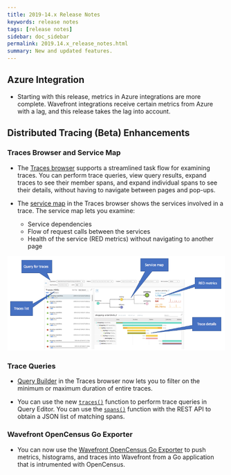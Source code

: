 ```yaml
---
title: 2019-14.x Release Notes
keywords: release notes
tags: [release notes]
sidebar: doc_sidebar
permalink: 2019.14.x_release_notes.html
summary: New and updated features.
---
```


## Azure Integration 
* Starting with this release, metrics in Azure integrations are more complete. Wavefront integrations receive certain metrics from Azure with a lag, and this release takes the lag into account.

## Distributed Tracing (Beta) Enhancements

### Traces Browser and Service Map
* The [Traces browser](tracing_ui_overview.html#explore-traces) supports a streamlined task flow for examining traces. You can perform trace queries, view query results, expand traces to see their member spans, and expand individual spans to see their details, without having to navigate between pages and pop-ups.

* The [service map](tracing_ui_overview.html#investigate-the-service-map-for-a-trace) in the Traces browser shows the services involved in a trace. The service map lets you examine: 
  - Service dependencies 
  - Flow of request calls between the services 
  - Health of the service (RED metrics) without navigating to another page

![explore trace browser](images/tracing_traces_browser_relnotes.png)

### Trace Queries

* [Query Builder](trace_data_query.html) in the Traces browser now lets you to filter on the minimum or maximum duration of entire traces. 

* You can use the new [`traces()`](traces_function.html) function to perform trace queries in Query Editor. You can use the [`spans()`](spans_function.html) function with the REST API to obtain a JSON list of matching spans. 

### Wavefront OpenCensus Go Exporter

* You can now use the [Wavefront OpenCensus Go Exporter](https://opencensus.io/exporters/supported-exporters/go/wavefront/) to push metrics, histograms, and traces into Wavefront from a Go application that is intrumented with OpenCensus. 

<!--- Save for 33.x release notes
### Trace-Level RED Metrics

* You can now query for [trace-level RED metrics](trace_data_details.html#operation-level-and-trace-level-red-metrics), and visualize the results in your own charts, just as you would do for any other metrics in Wavefront. You can create alerts on trace data by using RED metrics queries in alert conditions. 
* Trace-level RED metrics are derived from each trace’s root span and end span. Trace-level metrics are useful for measuring the durations of traces that have asynchronous spans, especially when a child span extends beyond the root span. 
--->
